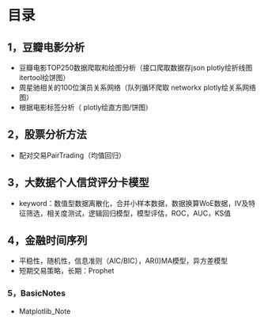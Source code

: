 # 目录

## 1，豆瓣电影分析

- 豆瓣电影TOP250数据爬取和绘图分析（接口爬取数据存json    plotly绘折线图     itertool绘饼图）
- 周星驰相关的100位演员关系网络（队列循环爬取  networkx     plotly绘关系网络图）
- 根据电影标签分析（  plotly绘直方图/饼图）

## 2，股票分析方法

- 配对交易PairTrading（均值回归）

## 3，大数据个人信贷评分卡模型

- keyword：数值型数据离散化，合并小样本数据，数据换算WoE数据，IV及特征筛选，相关度测试，逻辑回归模型，模型评估，ROC，AUC，KS值

## 4，金融时间序列

- 平稳性，随机性，信息准则（AIC/BIC），AR(I)MA模型，异方差模型
- 短期交易策略，长期：Prophet   

### 5，BasicNotes

- Matplotlib_Note



​	



